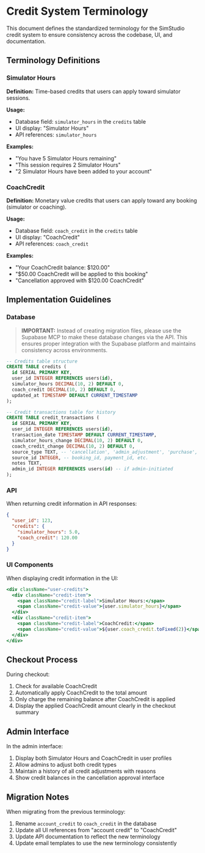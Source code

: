 # Credit System Terminology

This document defines the standardized terminology for the SimStudio credit system to ensure consistency across the codebase, UI, and documentation.

## Terminology Definitions

### Simulator Hours

**Definition:** Time-based credits that users can apply toward simulator sessions.

**Usage:**
- Database field: `simulator_hours` in the `credits` table
- UI display: "Simulator Hours"
- API references: `simulator_hours`

**Examples:**
- "You have 5 Simulator Hours remaining"
- "This session requires 2 Simulator Hours"
- "2 Simulator Hours have been added to your account"

### CoachCredit

**Definition:** Monetary value credits that users can apply toward any booking (simulator or coaching).

**Usage:**
- Database field: `coach_credit` in the `credits` table
- UI display: "CoachCredit"
- API references: `coach_credit`

**Examples:**
- "Your CoachCredit balance: $120.00"
- "$50.00 CoachCredit will be applied to this booking"
- "Cancellation approved with $120.00 CoachCredit"

## Implementation Guidelines

### Database

> **IMPORTANT:** Instead of creating migration files, please use the Supabase MCP to make these database changes via the API. This ensures proper integration with the Supabase platform and maintains consistency across environments.

```sql
-- Credits table structure
CREATE TABLE credits (
  id SERIAL PRIMARY KEY,
  user_id INTEGER REFERENCES users(id),
  simulator_hours DECIMAL(10, 2) DEFAULT 0,
  coach_credit DECIMAL(10, 2) DEFAULT 0,
  updated_at TIMESTAMP DEFAULT CURRENT_TIMESTAMP
);

-- Credit transactions table for history
CREATE TABLE credit_transactions (
  id SERIAL PRIMARY KEY,
  user_id INTEGER REFERENCES users(id),
  transaction_date TIMESTAMP DEFAULT CURRENT_TIMESTAMP,
  simulator_hours_change DECIMAL(10, 2) DEFAULT 0,
  coach_credit_change DECIMAL(10, 2) DEFAULT 0,
  source_type TEXT, -- 'cancellation', 'admin_adjustment', 'purchase', etc.
  source_id INTEGER, -- booking_id, payment_id, etc.
  notes TEXT,
  admin_id INTEGER REFERENCES users(id) -- if admin-initiated
);
```

### API

When returning credit information in API responses:

```json
{
  "user_id": 123,
  "credits": {
    "simulator_hours": 5.0,
    "coach_credit": 120.00
  }
}
```

### UI Components

When displaying credit information in the UI:

```jsx
<div className="user-credits">
  <div className="credit-item">
    <span className="credit-label">Simulator Hours:</span>
    <span className="credit-value">{user.simulator_hours}</span>
  </div>
  <div className="credit-item">
    <span className="credit-label">CoachCredit:</span>
    <span className="credit-value">${user.coach_credit.toFixed(2)}</span>
  </div>
</div>
```

## Checkout Process

During checkout:

1. Check for available CoachCredit
2. Automatically apply CoachCredit to the total amount
3. Only charge the remaining balance after CoachCredit is applied
4. Display the applied CoachCredit amount clearly in the checkout summary

## Admin Interface

In the admin interface:

1. Display both Simulator Hours and CoachCredit in user profiles
2. Allow admins to adjust both credit types
3. Maintain a history of all credit adjustments with reasons
4. Show credit balances in the cancellation approval interface

## Migration Notes

When migrating from the previous terminology:

1. Rename `account_credit` to `coach_credit` in the database
2. Update all UI references from "account credit" to "CoachCredit"
3. Update API documentation to reflect the new terminology
4. Update email templates to use the new terminology consistently
